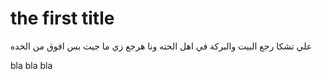 <h1>the first title</h1>
<p>علي تشكا رجع البيت والبركة في اهل الحته ونا هرجع زي ما جيت بس افوق من الخده</p>
bla bla bla
